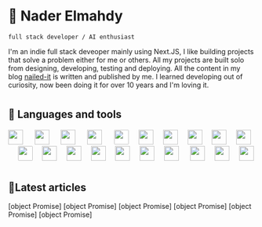 # 🥷 Nader Elmahdy

`full stack developer / AI enthusiast`

I'm an indie full stack deveoper mainly using Next.JS, I like building projects that solve a problem either for me or others. All my projects are built solo from designing, developing, testing and deploying. All the content in my blog [nailed-it](https://nailed-it.tech) is written and published by me. I learned developing out of curiosity, now been doing it for over 10 years and I'm loving it.

#

## 🧰 Languages and tools

<img width="30px"  src="https://cdn.jsdelivr.net/gh/devicons/devicon/icons/nextjs/nextjs-line.svg" />
    &#8287;&#8287;&#8287;&#8287;
<img width="30px" src="https://cdn.jsdelivr.net/gh/devicons/devicon/icons/react/react-original.svg" />  &#8287;&#8287;&#8287;&#8287;
<img width="30px" src="https://cdn.jsdelivr.net/gh/devicons/devicon/icons/tailwindcss/tailwindcss-plain.svg" />  &#8287;&#8287;&#8287;&#8287;
<img width="30px" src="https://cdn.jsdelivr.net/gh/devicons/devicon/icons/nodejs/nodejs-original.svg" />  &#8287;&#8287;&#8287;&#8287;
<img width="30px" style="background-color:white; padding:1px; border-radius:3px" src="https://cdn.jsdelivr.net/gh/devicons/devicon/icons/express/express-original.svg" />&#8287;&#8287;&#8287;&#8287;
<img  width="30px" src="https://cdn.jsdelivr.net/gh/devicons/devicon/icons/typescript/typescript-original.svg" />&#8287;&#8287;&#8287;&#8287;
<img width="30px"  src="https://cdn.jsdelivr.net/gh/devicons/devicon/icons/mongodb/mongodb-original.svg" />&#8287;&#8287;&#8287;&#8287;
<img width="30px" src="https://cdn.jsdelivr.net/gh/devicons/devicon/icons/bootstrap/bootstrap-original.svg" />&#8287;&#8287;&#8287;&#8287;
<img width="30px" src="https://cdn.jsdelivr.net/gh/devicons/devicon/icons/python/python-original.svg" />&#8287;&#8287;&#8287;&#8287;
<img width="30px" src="https://cdn.jsdelivr.net/gh/devicons/devicon/icons/git/git-original.svg" />&#8287;&#8287;&#8287;&#8287;
<img  width="30px" style="background-color:white; border-radius:2px" src="https://cdn.jsdelivr.net/gh/devicons/devicon/icons/github/github-original.svg" />&#8287;&#8287;&#8287;&#8287;
<img width="30px" src="https://cdn.jsdelivr.net/gh/devicons/devicon/icons/figma/figma-original.svg" />&#8287;&#8287;&#8287;&#8287;
<img width="30px" src="https://cdn.jsdelivr.net/gh/devicons/devicon/icons/canva/canva-original.svg" />&#8287;&#8287;&#8287;&#8287;
<img width="30px" src="https://cdn.jsdelivr.net/gh/devicons/devicon/icons/html5/html5-original.svg" />&#8287;&#8287;&#8287;&#8287;
<img width="30px" src="https://cdn.jsdelivr.net/gh/devicons/devicon/icons/css3/css3-original.svg" />&#8287;&#8287;&#8287;&#8287;
<img width="30px" src="https://cdn.jsdelivr.net/gh/devicons/devicon/icons/firebase/firebase-plain.svg" />&#8287;&#8287;&#8287;&#8287;
<img width="30px" src="https://cdn.jsdelivr.net/gh/devicons/devicon/icons/matlab/matlab-original.svg" /> &#8287;&#8287;&#8287;&#8287;   
<img width="30px" src="https://cdn.jsdelivr.net/gh/devicons/devicon/icons/photoshop/photoshop-plain.svg" />&#8287;&#8287;&#8287;&#8287; 
<img width="30px" src="https://cdn.jsdelivr.net/gh/devicons/devicon/icons/wordpress/wordpress-original.svg" />&#8287;&#8287;&#8287;&#8287;
<img width="30px" src="https://cdn.jsdelivr.net/gh/devicons/devicon/icons/arduino/arduino-original-wordmark.svg" />

#

## 📝Latest articles

<p align="left">
<!-- Begin posts section -->

[object Promise]
[object Promise]
[object Promise]
[object Promise]
[object Promise]
[object Promise]

<!-- End posts section -->
</p>
